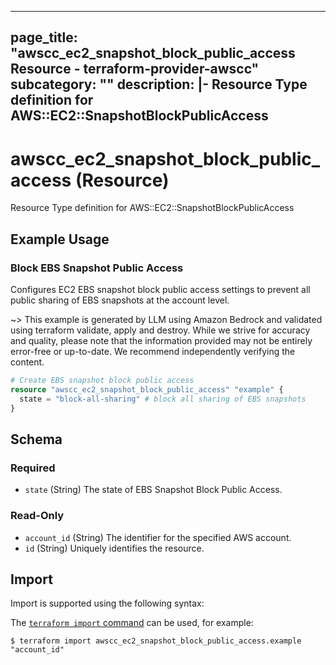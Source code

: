 
---
page_title: "awscc_ec2_snapshot_block_public_access Resource - terraform-provider-awscc"
subcategory: ""
description: |-
  Resource Type definition for AWS::EC2::SnapshotBlockPublicAccess
---

# awscc_ec2_snapshot_block_public_access (Resource)

Resource Type definition for AWS::EC2::SnapshotBlockPublicAccess

## Example Usage

### Block EBS Snapshot Public Access

Configures EC2 EBS snapshot block public access settings to prevent all public sharing of EBS snapshots at the account level.

~> This example is generated by LLM using Amazon Bedrock and validated using terraform validate, apply and destroy. While we strive for accuracy and quality, please note that the information provided may not be entirely error-free or up-to-date. We recommend independently verifying the content.

```terraform
# Create EBS snapshot block public access
resource "awscc_ec2_snapshot_block_public_access" "example" {
  state = "block-all-sharing" # block all sharing of EBS snapshots
}
```

<!-- schema generated by tfplugindocs -->
## Schema

### Required

- `state` (String) The state of EBS Snapshot Block Public Access.

### Read-Only

- `account_id` (String) The identifier for the specified AWS account.
- `id` (String) Uniquely identifies the resource.

## Import

Import is supported using the following syntax:

The [`terraform import` command](https://developer.hashicorp.com/terraform/cli/commands/import) can be used, for example:

```shell
$ terraform import awscc_ec2_snapshot_block_public_access.example "account_id"
```
